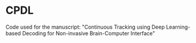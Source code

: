 # CPDL
Code used for the manuscript: "Continuous Tracking using Deep Learning-based Decoding for Non-invasive Brain-Computer Interface"
